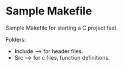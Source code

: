 # Sample Makefile

Sample Makefile for starting a C project fast.

Folders:
* Include --> for header files.
* Src --> for c files, function definitions.

